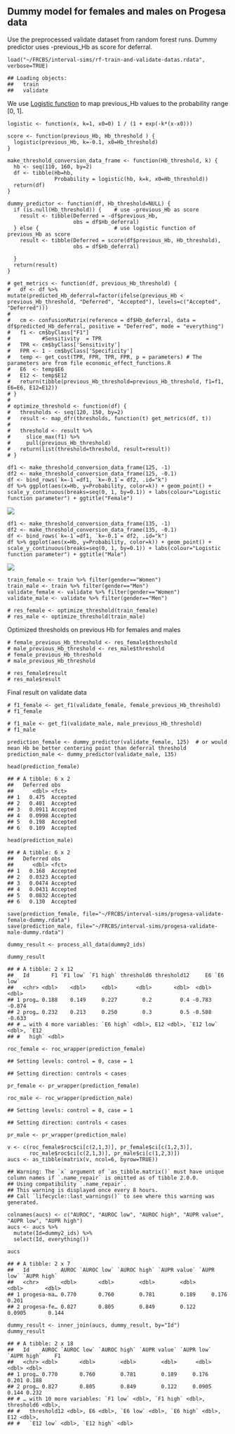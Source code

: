 Dummy model for females and males on Progesa data
-------------------------------------------------

Use the preprocessed validate dataset from random forest runs. Dummy
predictor uses -previous\_Hb as score for deferral.

    load("~/FRCBS/interval-sims/rf-train-and-validate-datas.rdata", verbose=TRUE)

    ## Loading objects:
    ##   train
    ##   validate

We use [Logistic
function](https://en.wikipedia.org/wiki/Logistic_function) to map
previous\_Hb values to the probability range \[0, 1\].

    logistic <- function(x, k=1, x0=0) 1 / (1 + exp(-k*(x-x0)))

    score <- function(previous_Hb, Hb_threshold ) {
      logistic(previous_Hb, k=-0.1, x0=Hb_threshold)
    }

    make_threshold_conversion_data_frame <- function(Hb_threshold, k) {
      hb <- seq(110, 160, by=2)
      df <- tibble(Hb=hb, 
                   Probability = logistic(hb, k=k, x0=Hb_threshold))
      return(df)
    }

    dummy_predictor <- function(df, Hb_threshold=NULL) {
      if (is.null(Hb_threshold)) {    # use -previous_Hb as score
        result <- tibble(Deferred = -df$previous_Hb,
                         obs = df$Hb_deferral)
      } else {                        # use logistic function of previous_Hb as score
        result <- tibble(Deferred = score(df$previous_Hb, Hb_threshold), 
                         obs = df$Hb_deferral)
        
      }
      return(result)
    }

    # get_metrics <- function(df, previous_Hb_threshold) {
    #   df <- df %>% mutate(predicted_Hb_deferral=factor(ifelse(previous_Hb < previous_Hb_threshold, "Deferred", "Accepted"), levels=c("Accepted", "Deferred")))
    #   
    #   cm <- confusionMatrix(reference = df$Hb_deferral, data = df$predicted_Hb_deferral, positive = "Deferred", mode = "everything")
    #   f1 <- cm$byClass["F1"]
    #          #Sensitivity  = TPR
    #   TPR <- cm$byClass['Sensitivity']
    #   FPR <- 1 - cm$byClass['Specificity']
    #   temp <- get_cost(TPR, FPR, TPR, FPR, p = parameters) # The parameters are from file economic_effect_functions.R
    #   E6  <- temp$E6
    #   E12 <- temp$E12
    #   return(tibble(previous_Hb_threshold=previous_Hb_threshold, f1=f1, E6=E6, E12=E12))
    # }
    # 
    # optimize_threshold <- function(df) {
    #   thresholds <- seq(120, 150, by=2)
    #   result <- map_dfr(thresholds, function(t) get_metrics(df, t))
    #   
    #   threshold <- result %>%
    #     slice_max(f1) %>%
    #     pull(previous_Hb_threshold)
    #   return(list(threshold=threshold, result=result))
    # }

    df1 <- make_threshold_conversion_data_frame(125, -1) 
    df2 <- make_threshold_conversion_data_frame(125, -0.1)
    df <- bind_rows(`k=-1`=df1, `k=-0.1`= df2, .id="k")
    df %>% ggplot(aes(x=Hb, y=Probability, color=k)) + geom_point() + scale_y_continuous(breaks=seq(0, 1, by=0.1)) + labs(colour="Logistic function parameter") + ggtitle("Female")

![](dummy_classifier_files/figure-markdown_strict/unnamed-chunk-2-1.png)

    df1 <- make_threshold_conversion_data_frame(135, -1) 
    df2 <- make_threshold_conversion_data_frame(135, -0.1)
    df <- bind_rows(`k=-1`=df1, `k=-0.1`= df2, .id="k")
    df %>% ggplot(aes(x=Hb, y=Probability, color=k)) + geom_point() + scale_y_continuous(breaks=seq(0, 1, by=0.1)) + labs(colour="Logistic function parameter") + ggtitle("Male")

![](dummy_classifier_files/figure-markdown_strict/unnamed-chunk-3-1.png)

    train_female <- train %>% filter(gender=="Women")
    train_male <- train %>% filter(gender=="Men")
    validate_female <- validate %>% filter(gender=="Women")
    validate_male <- validate %>% filter(gender=="Men")

    # res_female <- optimize_threshold(train_female)
    # res_male <- optimize_threshold(train_male)

Optimized thresholds on previous Hb for females and males

    # female_previous_Hb_threshold <- res_female$threshold
    # male_previous_Hb_threshold <- res_male$threshold
    # female_previous_Hb_threshold
    # male_previous_Hb_threshold

    # res_female$result
    # res_male$result

Final result on validate data

    # f1_female <- get_f1(validate_female, female_previous_Hb_threshold)
    # f1_female

    # f1_male <- get_f1(validate_male, male_previous_Hb_threshold)
    # f1_male

    prediction_female <- dummy_predictor(validate_female, 125)  # or would mean Hb be better centering point than deferral threshold
    prediction_male <- dummy_predictor(validate_male, 135)

    head(prediction_female)

    ## # A tibble: 6 x 2
    ##   Deferred obs     
    ##      <dbl> <fct>   
    ## 1   0.475  Accepted
    ## 2   0.401  Accepted
    ## 3   0.0911 Accepted
    ## 4   0.0998 Accepted
    ## 5   0.198  Accepted
    ## 6   0.109  Accepted

    head(prediction_male)

    ## # A tibble: 6 x 2
    ##   Deferred obs     
    ##      <dbl> <fct>   
    ## 1   0.168  Accepted
    ## 2   0.0323 Accepted
    ## 3   0.0474 Accepted
    ## 4   0.0431 Accepted
    ## 5   0.0832 Accepted
    ## 6   0.130  Accepted

    save(prediction_female, file="~/FRCBS/interval-sims/progesa-validate-female-dummy.rdata")
    save(prediction_male, file="~/FRCBS/interval-sims/progesa-validate-male-dummy.rdata")

    dummy_result <- process_all_data(dummy2_ids)

    dummy_result

    ## # A tibble: 2 x 12
    ##   Id       F1 `F1 low` `F1 high` threshold6 threshold12     E6 `E6 low`
    ##   <chr> <dbl>    <dbl>     <dbl>      <dbl>       <dbl>  <dbl>    <dbl>
    ## 1 prog… 0.188    0.149     0.227        0.2         0.4 -0.783   -0.874
    ## 2 prog… 0.232    0.213     0.250        0.3         0.5 -0.588   -0.633
    ## # … with 4 more variables: `E6 high` <dbl>, E12 <dbl>, `E12 low` <dbl>, `E12
    ## #   high` <dbl>

    roc_female <- roc_wrapper(prediction_female)

    ## Setting levels: control = 0, case = 1

    ## Setting direction: controls < cases

    pr_female <- pr_wrapper(prediction_female)

    roc_male <- roc_wrapper(prediction_male)

    ## Setting levels: control = 0, case = 1

    ## Setting direction: controls < cases

    pr_male <- pr_wrapper(prediction_male)

    v <- c(roc_female$roc$ci[c(2,1,3)], pr_female$ci[c(1,2,3)], 
           roc_male$roc$ci[c(2,1,3)], pr_male$ci[c(1,2,3)])
    aucs <- as_tibble(matrix(v, ncol=6, byrow=TRUE))

    ## Warning: The `x` argument of `as_tibble.matrix()` must have unique column names if `.name_repair` is omitted as of tibble 2.0.0.
    ## Using compatibility `.name_repair`.
    ## This warning is displayed once every 8 hours.
    ## Call `lifecycle::last_warnings()` to see where this warning was generated.

    colnames(aucs) <- c("AUROC", "AUROC low", "AUROC high", "AUPR value", "AUPR low", "AUPR high")
    aucs <- aucs %>% 
      mutate(Id=dummy2_ids) %>%
      select(Id, everything())

    aucs

    ## # A tibble: 2 x 7
    ##   Id          AUROC `AUROC low` `AUROC high` `AUPR value` `AUPR low` `AUPR high`
    ##   <chr>       <dbl>       <dbl>        <dbl>        <dbl>      <dbl>       <dbl>
    ## 1 progesa-ma… 0.770       0.760        0.781        0.189     0.176        0.201
    ## 2 progesa-fe… 0.827       0.805        0.849        0.122     0.0905       0.144

    dummy_result <- inner_join(aucs, dummy_result, by="Id")
    dummy_result

    ## # A tibble: 2 x 18
    ##   Id    AUROC `AUROC low` `AUROC high` `AUPR value` `AUPR low` `AUPR high`    F1
    ##   <chr> <dbl>       <dbl>        <dbl>        <dbl>      <dbl>       <dbl> <dbl>
    ## 1 prog… 0.770       0.760        0.781        0.189     0.176        0.201 0.188
    ## 2 prog… 0.827       0.805        0.849        0.122     0.0905       0.144 0.232
    ## # … with 10 more variables: `F1 low` <dbl>, `F1 high` <dbl>, threshold6 <dbl>,
    ## #   threshold12 <dbl>, E6 <dbl>, `E6 low` <dbl>, `E6 high` <dbl>, E12 <dbl>,
    ## #   `E12 low` <dbl>, `E12 high` <dbl>
